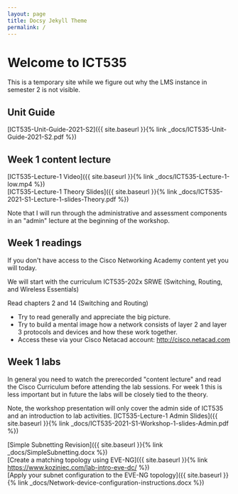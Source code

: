 ```yaml
---
layout: page
title: Docsy Jekyll Theme
permalink: /
---
```


# Welcome to ICT535

This is a temporary site while we figure out why the LMS instance in semester 2 is not visible.

## Unit Guide

[ICT535-Unit-Guide-2021-S2]({{ site.baseurl }}{% link _docs/ICT535-Unit-Guide-2021-S2.pdf %})

## Week 1 content lecture

[ICT535-Lecture-1 Video]({{ site.baseurl }}{% link _docs/ICT535-Lecture-1-low.mp4 %})<br>
[ICT535-Lecture-1 Theory Slides]({{ site.baseurl }}{% link _docs/ICT535-2021-S1-Lecture-1-slides-Theory.pdf %})

Note that I will run through the administrative and assessment components in an "admin" lecture at the beginning of the workshop.<br>

## Week 1 readings
If you don't have access to the Cisco Networking Academy content yet you will today.

We will start with the curriculum ICT535-202x SRWE (Switching, Routing, and Wireless Essentials)

Read chapters 2 and 14 (Switching and Routing)
- Try to read generally and appreciate the big picture.
- Try to build a mental image how a network consists of layer 2 and layer 3 protocols and devices and how these work together.
- Access these via your Cisco Netacad account: http://cisco.netacad.com


## Week 1 labs
In general you need to watch the prerecorded "content lecture" and read the Cisco Curriculum before attending the lab sessions.  For week 1 this is less important but in future the labs will be closely tied to the theory.

Note, the workshop presentation will only cover the admin side of ICT535 and an introduction to lab activities.
[ICT535-Lecture-1 Admin Slides]({{ site.baseurl }}{% link _docs/ICT535-2021-S1-Workshop-1-slides-Admin.pdf %})

[Simple Subnetting Revision]({{ site.baseurl }}{% link _docs/SimpleSubnetting.docx %})<br>
[Create a matching topology using EVE-NG]({{ site.baseurl }}{% link https://www.koziniec.com/lab-intro-eve-dc/ %})<br>
[Apply your subnet configuration to the EVE-NG topology]({{ site.baseurl }}{% link _docs/Network-device-configuration-instructions.docx %})<br>

